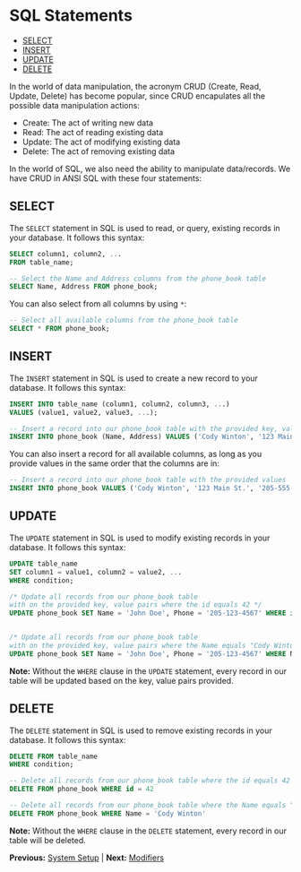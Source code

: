 # SQL Statements

* [SELECT](#select)
* [INSERT](#insert)
* [UPDATE](#update)
* [DELETE](#delete)

In the world of data manipulation, the acronym CRUD (Create, Read, Update, Delete) has become popular, since CRUD encapulates all the possible data manipulation actions:

* Create: The act of writing new data
* Read: The act of reading existing data
* Update: The act of modifying existing data
* Delete: The act of removing existing data

In the world of SQL, we also need the ability to manipulate data/records. We have CRUD in ANSI SQL with these four statements:

## SELECT

The `SELECT` statement in SQL is used to read, or query, existing records in your database. It follows this syntax:

```sql
SELECT column1, column2, ...
FROM table_name;

-- Select the Name and Address columns from the phone_book table
SELECT Name, Address FROM phone_book;
```

You can also select from all columns by using `*`:

```sql
-- Select all available columns from the phone_book table
SELECT * FROM phone_book;
```

## INSERT

The `INSERT` statement in SQL is used to create a new record to your database. It follows this syntax:

```sql
INSERT INTO table_name (column1, column2, column3, ...)
VALUES (value1, value2, value3, ...);

-- Insert a record into our phone_book table with the provided key, value pairs
INSERT INTO phone_book (Name, Address) VALUES ('Cody Winton', '123 Main St.');
```

You can also insert a record for all available columns, as long as you provide values in the same order that the columns are in:

```sql
-- Insert a record into our phone_book table with the provided values
INSERT INTO phone_book VALUES ('Cody Winton', '123 Main St.', '205-555-1234');
```

## UPDATE

The `UPDATE` statement in SQL is used to modify existing records in your database. It follows this syntax:

```sql
UPDATE table_name
SET column1 = value1, column2 = value2, ...
WHERE condition;

/* Update all records from our phone_book table
with on the provided key, value pairs where the id equals 42 */
UPDATE phone_book SET Name = 'John Doe', Phone = '205-123-4567' WHERE id = 42


/* Update all records from our phone_book table
with on the provided key, value pairs where the Name equals "Cody Winton" */
UPDATE phone_book SET Name = 'John Doe', Phone = '205-123-4567' WHERE Name = 'Cody Winton'
```

**Note:** Without the `WHERE` clause in the `UPDATE` statement, every record in our table will be updated based on the key, value pairs provided.

## DELETE

The `DELETE` statement in SQL is used to remove existing records in your database. It follows this syntax:

```sql
DELETE FROM table_name
WHERE condition;

-- Delete all records from our phone_book table where the id equals 42
DELETE FROM phone_book WHERE id = 42

-- Delete all records from our phone_book table where the Name equals "Cody Winton"
DELETE FROM phone_book WHERE Name = 'Cody Winton'
```

**Note:** Without the `WHERE` clause in the `DELETE` statement, every record in our table will be deleted.

**Previous:** [System Setup](system.markdown) |
**Next:** [Modifiers](modifiers.markdown)
